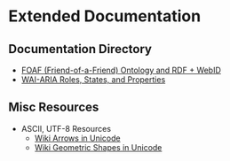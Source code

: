 # Extended Documentation

## Documentation Directory
* [FOAF (Friend-of-a-Friend) Ontology and RDF + WebID](foaf.md)
* [WAI-ARIA Roles, States, and Properties](wai_aria.md)

## Misc Resources
* ASCII, UTF-8 Resources
	* [Wiki Arrows in Unicode](http://en.wikipedia.org/wiki/Arrow_%28symbol%29#Arrows_in_Unicode)
	* [Wiki Geometric Shapes in Unicode](http://en.wikipedia.org/wiki/Geometric_Shapes)
